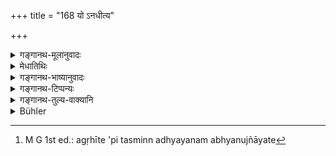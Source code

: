 +++
title = "168 यो ऽनधीत्य"

+++

<details><summary>गङ्गानथ-मूलानुवादः</summary>

The twice-born man, who, not having learnt the veda, labours over other things, soon falls, along with his descendants, even while living, to the state of the śūdra.—(168)
</details>

<details><summary>मेधातिथिः</summary>

येषां तावत् कृत्स्नशब्दो ऽङ्गपरिग्रहार्थः, तेषाम् अनियतक्रमे ऽध्ययने प्राप्ते क्रमो नियम्यते । प्रथमं वेदो ऽध्येतव्यः, ततो ऽङ्गानि । येषां तु वेदस्यैवासाकल्प्याशङ्कानिवृत्त्यर्थम्, तेषां त्रैविद्यव्रतान्तरं वेदस्यैव प्राप्तम् अध्ययनम् । अगृहीते वेदे ऽङ्गानाम् अध्ययनं नाभ्यनुज्ञायते[^४२२] । 


[^४२२]:
     M G 1st ed.: agṛhīte 'pi tasminn adhyayanam abhyanujñāyate

- **यो द्विजो वेदम् अनधीत्यान्यत्र** शास्त्रे अङ्गेषु तर्कशास्त्रग्रन्थेषु वा **श्रमम्** अभियोगातिशयं **कुरुते स जीवन्न् एव शूद्रत्वम्** आप्नोति । **आशु** क्षिप्रम् । **सान्वयः** पुत्रपौत्रादिसंतत्या सह । **श्रमो** यत्नातिशयस् तन्निषेधायोगात् तत्समाप्तौ यथावसरम् अन्यान्य् अपि विद्यास्थानानि पठ्यन्ते । **शूद्रत्व**प्राप्तिवचनं निन्दातिशयः । **द्विज** इति वचनाद् उपनीतस्यायं क्रमनियमः । प्राक् चोपनयनाद् अङ्गाध्ययनम् अनिषिद्धं शिक्षाव्याकरणादि यद् वेदवाक्यैर् न मिश्रितम् ।

- <u>ननु</u> च स्वाध्यायविधिनाङ्गान्य् आक्षिप्यन्ते । तं च विधिम् आचार्यप्रयुक्तो माणवको ऽनुतिष्ठति । प्राग् उपनयनाद् असत्य् आचार्ये कुतो ऽङ्गाध्ययनसंभवः । **नैष दोषः** । "तस्माद् अनुशिष्टं पुत्रं लोक्यम् आहुः" (बाउ १.५.१७) इति पित्रा यः संस्कर्तव्यः । स एनं प्राग् उपनयनाद् व्याकरणाद्य् अध्यापयिष्यति ॥ २.१६८ ॥

_द्विजातीनां तत्र तत्राधिकारः श्रुतः । तत्राचार्यादिशब्दवत् सुहृत्त्वात् तदर्थनिरूपणार्थम् आह ।_
</details>

<details><summary>गङ्गानथ-भाष्यानुवादः</summary>

Some persons (as noted above) have explained the term ‘*entire*’ (of the preceding verse) to include the Subsidiary Sciences; and according to this view, it might be thought that the study of these might be taken up in any order one might choose, without any restriction; hence the present verse proceeds to lay down a definite order,—*viz*., the Veda should be learnt first, then the Subsidiary Sciences. Others have however taken the term ‘entire’ to preclude the possibility of men being content with the learning of parts only of the Veda; and according to these, the ‘learning of the Veda’ naturally comes up first, after the completion of the ‘*Traividya*’ observances (of the *Upanayana*) so that (what the present verse means is that) until the Veda has been learnt, the learning. of the Sciences cannot be permitted.

‘*The twice-born man*’—Brāhmaṇa—‘*who, not having learnt the Veda, labours*’;—*devotes attention*—‘*over* *other subjects*,’ *i.e*.,—the Subsidiary Sciences, or treatises on Reasonings—‘*falls, even while living, to the state of the Śūdra*’—‘*soon*’—quickly,—‘*along with his descendants*’;—*i.e*., accompanied by his son, grandson and other descendants.

‘*Labour*’—is great effort. Since the absolute prohibition of labour over the study of the Sciences cannot be intended, all that is meant is that these latter are to be studied during the time available, after the Veda has been learnt.

The mention of ‘*falling to the state of the Śūdra*’ is meant to express excessive deprecation.

The use of the term ‘*twice-born*’ implies that the restriction herein laid down regarding the rules of study applies to only one who has gone through the Initiatory Rites; and before Initiation, the study of such Subsidiary Sciences as of Phonetics, Grammar, and the rest as are not interspersed with quotations from the Veda, is not prohibited.

“The study of the Subsidiary Sciences is implied by the Injunction of Vedic Study; and this injunction is acted up to by the boy prompted by his Teacher; so that before Initiation, there being no Teacher, how can there be a study of the Subsidiary Sciences?”

There is no force in this objection. According to the assertion—‘the child who is taught by his father they call efficient’—the Initiatory sanctification might be performed by the father; who, before the Initiation, will teach him the Science of Grammar and the rest.—(168)
</details>

<details><summary>गङ्गानथ-टिप्पन्यः</summary>

This verse is quoted in *Vīramitrodaya* (Saṃskāra p. 510) as declaring the omission of Vedic study to be sinful; and adds that this text lays down *directly* the compulsory character of the study, which has been already *indirectly* indicated by the injunction of the compulsory daily duties: and the effect of this direct declaration comes to be this that the omission of the study (as a compulsory duty) involves sin; specially as for this omission special expiatory rites have been prescribed.

It is quoted in *Parāśaramādhava* (Ācāra, p. 49) as declaring that there is sin in the omission of Vedic study, which is a duty duly enjoined. It is interesting to note however that this assertion has come from the
*Pūrvapakṣin*, and the *Siddhānta* view put forward is that what this
verse is pointing to is only that ante-natal sin which is the cause of the sloth to which the omission of the study and such other duties is due; and it is added that what the due performance of the obligatory duty does is either (1) to maintain the ‘absence of sin’ or (2) to destroy the said ante-natal sin.

The same work quotes the verse again, on page 140, in support of the view that Vedic study is an *obligatory* duty.

The same work quotes it again in its Prāyaścitta section (p. 15) as an instance of what is meant for the *male* only.

The *Madanapārijāta* (p. 102) simply quotes it among a number of other texts laying down the thorough study of the Veda.

It is quoted in *Smṛticandrikā* (Saṃskāra, p. 129) to the effect that Vedic study should be the very first care of the twice-born.
</details>

<details><summary>गङ्गानथ-तुल्य-वाक्यानि</summary>

*Viṣṇu* (28.36).—‘He who, without having studied the Veda, labours over
other studies, becomes a Śūdra, along with his offspring.’

*Vaśiṣṭha* (3. 3)—(reproduces Viṣṇu’s words).

*Vaśiṣṭha* (Vīramitrodaya-Saṃskāra, p. 511).—‘A Brāhmaṇa without the
Veda is not a Brāhmaṇa.’

*Śaṅkha* (Vīramitrodaya-Saṃskāra).—‘Until one has studied the Veda, he
should not study any other science, except the Vedic Subsidiaries.’
</details>

<details><summary>Bühler</summary>

168	A twice-born man who, not having studied the Veda, applies himself to other (and worldly study), soon falls, even while living, to the condition of a Sudra and his descendants (after him).
</details>
